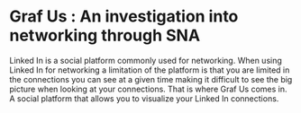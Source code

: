 # Graf Us : An investigation into networking through SNA
 Linked In is a social platform commonly used for networking. When using Linked In for networking a limitation of the platform is that you are limited in the connections you can see at a given time making it difficult to see the big picture when looking at your connections. That is where Graf Us comes in. A social platform that allows you to visualize your Linked In connections.  

